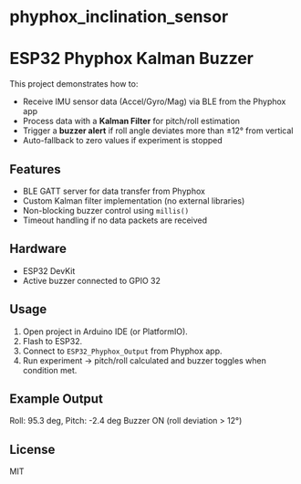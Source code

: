 # phyphox_inclination_sensor

# ESP32 Phyphox Kalman Buzzer

This project demonstrates how to:
- Receive IMU sensor data (Accel/Gyro/Mag) via BLE from the Phyphox app
- Process data with a **Kalman Filter** for pitch/roll estimation
- Trigger a **buzzer alert** if roll angle deviates more than ±12° from vertical
- Auto-fallback to zero values if experiment is stopped

## Features
- BLE GATT server for data transfer from Phyphox
- Custom Kalman filter implementation (no external libraries)
- Non-blocking buzzer control using `millis()`
- Timeout handling if no data packets are received

## Hardware
- ESP32 DevKit
- Active buzzer connected to GPIO 32

## Usage
1. Open project in Arduino IDE (or PlatformIO).
2. Flash to ESP32.
3. Connect to `ESP32_Phyphox_Output` from Phyphox app.
4. Run experiment → pitch/roll calculated and buzzer toggles when condition met.

## Example Output
Roll: 95.3 deg, Pitch: -2.4 deg
Buzzer ON (roll deviation > 12°)

## License
MIT
